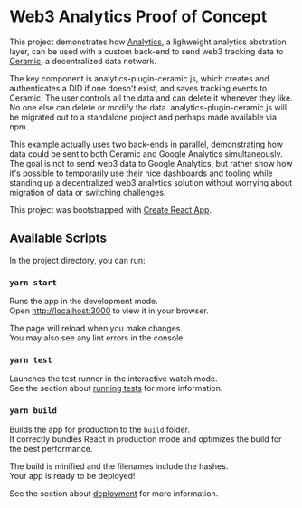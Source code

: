 # Web3 Analytics Proof of Concept

This project demonstrates how [Analytics](https://github.com/davidwells/analytics), a lighweight analytics abstration layer, can be used with a custom back-end to send web3 tracking data to [Ceramic](https://ceramic.network/), a decentralized data network.

The key component is analytics-plugin-ceramic.js, which creates and authenticates a DID if one doesn't exist, and saves tracking events to Ceramic. The user controls all the data and can delete it whenever they like. No one else can delete or modify the data. analytics-plugin-ceramic.js will be migrated out to a standalone project and perhaps made available via npm.

This example actually uses two back-ends in parallel, demonstrating how data could be sent to both Ceramic and Google Analytics simultaneously. The goal is not to send web3 data to Google Analytics, but rather show how it's possible to temporarily use their nice dashboards and tooling while standing up a decentralized web3 analytics solution without worrying about migration of data or switching challenges. 

This project was bootstrapped with [Create React App](https://github.com/facebook/create-react-app).

## Available Scripts

In the project directory, you can run:

### `yarn start`

Runs the app in the development mode.\
Open [http://localhost:3000](http://localhost:3000) to view it in your browser.

The page will reload when you make changes.\
You may also see any lint errors in the console.

### `yarn test`

Launches the test runner in the interactive watch mode.\
See the section about [running tests](https://facebook.github.io/create-react-app/docs/running-tests) for more information.

### `yarn build`

Builds the app for production to the `build` folder.\
It correctly bundles React in production mode and optimizes the build for the best performance.

The build is minified and the filenames include the hashes.\
Your app is ready to be deployed!

See the section about [deployment](https://facebook.github.io/create-react-app/docs/deployment) for more information.
